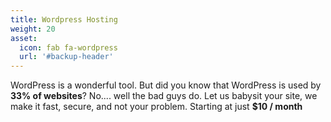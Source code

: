 ```yaml
---
title: Wordpress Hosting
weight: 20
asset:
  icon: fab fa-wordpress
  url: '#backup-header'
---
```

WordPress is a wonderful tool. But did you know that WordPress is used by **33% of websites**? No.... well the bad guys do. Let us babysit your site, we make it fast, secure, and not your problem. Starting at just **$10 / month**

